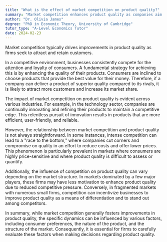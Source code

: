 ```yaml
---
title: "What is the effect of market competition on product quality?"
summary: "Market competition enhances product quality as companies aim to attract and retain customers, driving improvements to meet consumer demands and preferences."
author: "Dr. Olivia James"
degree: "PhD in Economic Theory, University of Cambridge"
tutor_type: "A-Level Economics Tutor"
date: 2024-02-23
---
```


Market competition typically drives improvements in product quality as firms seek to attract and retain customers.

In a competitive environment, businesses consistently compete for the attention and loyalty of consumers. A fundamental strategy for achieving this is by enhancing the quality of their products. Consumers are inclined to choose products that provide the best value for their money. Therefore, if a company can deliver a product of superior quality compared to its rivals, it is likely to attract more customers and increase its market share.

The impact of market competition on product quality is evident across various industries. For example, in the technology sector, companies are continually innovating and refining their products to maintain a competitive edge. This relentless pursuit of innovation results in products that are more efficient, user-friendly, and reliable.

However, the relationship between market competition and product quality is not always straightforward. In some instances, intense competition can lead to a "race to the bottom," where companies cut corners and compromise on quality in an effort to reduce costs and offer lower prices. This phenomenon is particularly prevalent in markets where consumers are highly price-sensitive and where product quality is difficult to assess or quantify.

Additionally, the influence of competition on product quality can vary depending on the market structure. In markets dominated by a few major players, these firms may have less motivation to enhance product quality due to reduced competitive pressure. Conversely, in fragmented markets with numerous small firms, competition can incentivize businesses to improve product quality as a means of differentiation and to stand out among competitors.

In summary, while market competition generally fosters improvements in product quality, the specific dynamics can be influenced by various factors, including consumer preferences, the nature of the product, and the structure of the market. Consequently, it is essential for firms to carefully evaluate these factors when making decisions regarding product quality.
    